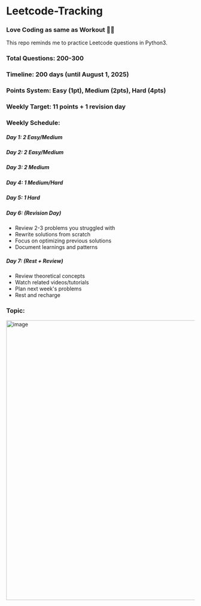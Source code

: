 # Leetcode-Tracking
### Love Coding as same as Workout 🏋️‍♀️

This repo reminds me to practice Leetcode questions in Python3.

### Total Questions: 200-300
### Timeline: 200 days (until August 1, 2025)
### Points System: Easy (1pt), Medium (2pts), Hard (4pts)
### Weekly Target: 11 points + 1 revision day
  
### Weekly Schedule:

##### Day 1: 2 Easy/Medium 

##### Day 2: 2 Easy/Medium 

##### Day 3: 2 Medium

##### Day 4: 1 Medium/Hard 

##### Day 5: 1 Hard 

##### Day 6: (Revision Day)

- Review 2-3 problems you struggled with
- Rewrite solutions from scratch
- Focus on optimizing previous solutions
- Document learnings and patterns

##### Day 7: (Rest + Review)

- Review theoretical concepts
- Watch related videos/tutorials
- Plan next week's problems
- Rest and recharge

### Topic:
<img width="746" alt="image" src="https://github.com/user-attachments/assets/df2ef978-f528-4d14-b52f-072860af9bf5" />
